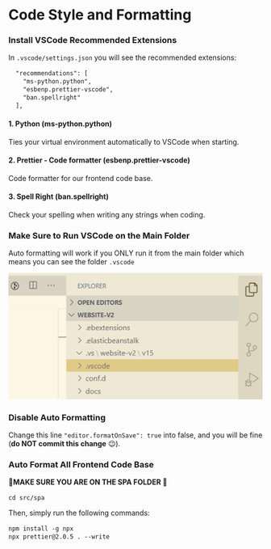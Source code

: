 # Code Style and Formatting

### Install VSCode Recommended Extensions

In `.vscode/settings.json` you will see the recommended extensions:

```text
  "recommendations": [
    "ms-python.python",
    "esbenp.prettier-vscode",
    "ban.spellright"
  ],
```

#### 1. Python \(ms-python.python\)

Ties your virtual environment automatically to VSCode when starting.

#### 2. Prettier - Code formatter \(esbenp.prettier-vscode\)

Code formatter for our frontend code base.

#### 3. Spell Right \(ban.spellright\)

Check your spelling when writing any strings when coding.

### Make Sure to Run VSCode on the Main Folder

Auto formatting will work if you ONLY run it from the main folder which means you can see the folder `.vscode`

![](../.gitbook/assets/image.png)

### Disable Auto Formatting

Change this line `"editor.formatOnSave": true` into false, and you will be fine \(**do NOT commit this change** 😉\).

### Auto Format All Frontend Code Base

**🔴MAKE SURE YOU ARE ON THE SPA FOLDER 🔴**

```text
cd src/spa
```

Then, simply run the following commands:

```text
npm install -g npx
npx prettier@2.0.5 . --write
```

